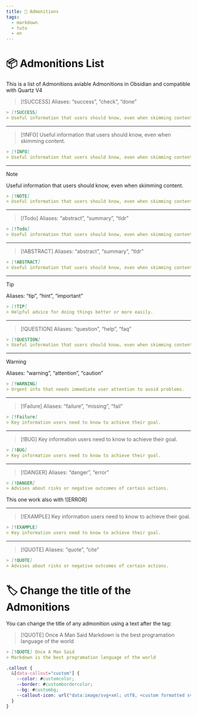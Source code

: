 ```yaml
---
title: 🍭 Admonitions
tags:
  - markdown
  - tuto
  - en
---
```


# 📦 Admonitions List
This is a list of Admonitions aviable Admonitions in Obsidian and compatible with Quartz V4

> [!SUCCESS]
> Aliases: “success”, “check”, “done”

```markdown
> [!SUCCESS]
> Useful information that users should know, even when skimming content.
```
---
> [!INFO]
> Useful information that users should know, even when skimming content.

```markdown
> [!INFO]
> Useful information that users should know, even when skimming content.
```
---
> [!NOTE]
> Useful information that users should know, even when skimming content.

```markdown
> [!NOTE]
> Useful information that users should know, even when skimming content.
```
---
> [!Todo]
> Aliases: “abstract”, “summary”, “tldr”

```markdown
> [!Todo]
> Useful information that users should know, even when skimming content.
```
---
> [!ABSTRACT]
> Aliases: “abstract”, “summary”, “tldr”

```markdown
> [!ABSTRACT]
> Useful information that users should know, even when skimming content.
```
---
> [!TIP]
> Aliases: “tip”, “hint”, “important”

```markdown
> [!TIP]
> Helpful advice for doing things better or more easily.
```
---
> [!QUESTION]
> Aliases: “question”, “help”, “faq”

```markdown
> [!QUESTION]
> Useful information that users should know, even when skimming content.
```
---
> [!WARNING]
> Aliases: “warning”, “attention”, “caution”

```markdown
> [!WARNING]
> Urgent info that needs immediate user attention to avoid problems.
```
---
> [!Failure]
> Aliases: “failure”, “missing”, “fail”

```markdown
> [!Failure]
> Key information users need to know to achieve their goal.
```
---
> [!BUG]
> Key information users need to know to achieve their goal.

```markdown
> [!BUG]
> Key information users need to know to achieve their goal.
```
---
> [!DANGER]
> Aliases: “danger”, “error”

```markdown
> [!DANGER]
> Advises about risks or negative outcomes of certain actions.
```
This one work also with ![ERROR]

---
> [!EXAMPLE]
> Key information users need to know to achieve their goal.

```markdown
> [!EXAMPLE]
> Key information users need to know to achieve their goal.
```
---
> [!QUOTE]
> Aliases: “quote”, “cite”

```markdown
> [!QUOTE]
> Advises about risks or negative outcomes of certain actions.
```

# 🏷️ Change the title of the Admonitions
You can change the title of any admonition using a text after the tag:
> [!QUOTE] Once A Man Said
> Markdown is the best programation language of the world

```markdown
> [!QUOTE] Once A Man Said
> Markdown is the best programation language of the world
```


```css
.callout {
  &[data-callout="custom"] {
    --color: #customcolor;
    --border: #custombordercolor;
    --bg: #custombg;
    --callout-icon: url("data:image/svg+xml; utf8, <custom formatted svg>"); //SVG icon code
  }
}
```
